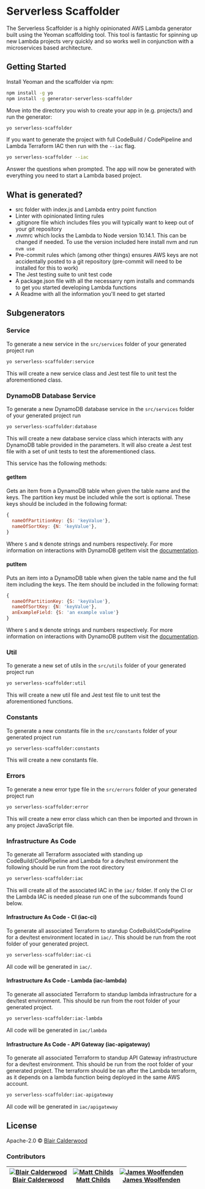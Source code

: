 # Serverless Scaffolder

The Serverless Scaffolder is a highly opinionated AWS Lambda generator built using the Yeoman scaffolding tool. This tool is fantastic for spinning up new Lambda projects very quickly and so works well in conjunction with a microservices based architecture.

## Getting Started

Install Yeoman and the scaffolder via npm:

```bash
npm install -g yo
npm install -g generator-serverless-scaffolder
```

Move into the directory you wish to create your app in (e.g. projects/) and run the generator:

```bash
yo serverless-scaffolder
```

If you want to generate the project with full CodeBuild / CodePipeline and Lambda Terraform IAC then run with the `--iac` flag.

```bash
yo serverless-scaffolder --iac
```

Answer the questions when prompted. The app will now be generated with everything you need to start a Lambda based project.

## What is generated?

- src folder with index.js and Lambda entry point function
- Linter with opinionated linting rules
- .gitignore file which includes files you will typically want to keep out of your git repository
- .nvmrc which locks the Lambda to Node version 10.14.1. This can be changed if needed. To use the version included here install nvm and run `nvm use`
- Pre-commit rules which (among other things) ensures AWS keys are not accidentally posted to a git repository (pre-commit will need to be installed for this to work)
- The Jest testing suite to unit test code
- A package.json file with all the necessarry npm installs and commands to get you started developing Lambda functions
- A Readme with all the information you'll need to get started

## Subgenerators

### Service

To generate a new service in the `src/services` folder of your generated project run

```bash
yo serverless-scaffolder:service
```

This will create a new service class and Jest test file to unit test the aforementioned class.

### DynamoDB Database Service

To generate a new DynamoDB database service in the `src/services` folder of your generated project run

```bash
yo serverless-scaffolder:database
```

This will create a new database service class which interacts with any DynamoDB table provided in the parameters. It will also create a Jest test file with a set of unit tests to test the aforementioned class.

This service has the following methods:

#### getItem

Gets an item from a DynamoDB table when given the table name and the keys. The partition key must be included while the sort is optional. These keys should be included in the following format:

```javaScript
{
  nameOfPartitionKey: {S: 'keyValue'},
  nameOfSortKey: {N: 'keyValue'},
}
```

Where `S` and `N` denote strings and numbers respectively. For more information on interactions with DynamoDB getItem visit the [documentation](https://docs.aws.amazon.com/AWSJavaScriptSDK/latest/AWS/DynamoDB.html#getItem-property).

#### putItem

Puts an item into a DynamoDB table when given the table name and the full item including the keys. The item should be included in the following format:

```javaScript
{
  nameOfPartitionKey: {S: 'keyValue'},
  nameOfSortKey: {N: 'keyValue'},
  anExampleField: {S: 'an example value'}
}
```

Where `S` and `N` denote strings and numbers respectively. For more information on interactions with DynamoDB putItem visit the [documentation](https://docs.aws.amazon.com/AWSJavaScriptSDK/latest/AWS/DynamoDB.html#putItem-property).

### Util

To generate a new set of utils in the `src/utils` folder of your generated project run

```bash
yo serverless-scaffolder:util
```

This will create a new util file and Jest test file to unit test the aforementioned functions.

### Constants

To generate a new constants file in the `src/constants` folder of your generated project run

```bash
yo serverless-scaffolder:constants
```

This will create a new constants file.

### Errors

To generate a new error type file in the `src/errors` folder of your generated project run

```bash
yo serverless-scaffolder:error
```

This will create a new error class which can then be imported and thrown in any project JavaScript file.

### Infrastructure As Code

To generate all Terraform associated with standing up CodeBuild/CodePipeline and Lambda for a dev/test environment the following should be run from the root directory

```bash
yo serverless-scaffolder:iac
```

This will create all of the associated IAC in the `iac/` folder. If only the CI or the Lambda IAC is needed please run one of the subcommands found below.

#### Infrastructure As Code - CI (iac-ci)

To generate all associated Terraform to standup CodeBuild/CodePipeline for a dev/test environment located in `iac/`. This should be run from the root folder of your generated project.

```bash
yo serverless-scaffolder:iac-ci
```

All code will be generated in `iac/`.

#### Infrastructure As Code - Lambda (iac-lambda)

To generate all associated Terraform to standup lambda infrastructure for a dev/test environment. This should be run from the root folder of your generated project.

```bash
yo serverless-scaffolder:iac-lambda
```

All code will be generated in `iac/lambda`

#### Infrastructure As Code - API Gateway (iac-apigateway)

To generate all associated Terraform to standup API Gateway infrastructure for a dev/test environment. This should be run from the root folder of your generated project. The terraform should be ran after the Lambda terraform, as it depends on a lambda function being deployed in the same AWS account.

```bash
yo serverless-scaffolder:iac-apigateway
```

All code will be generated in `iac/apigateway`

## License

Apache-2.0 © [Blair Calderwood](https://github.com/blaircalderwood)

### Contributors

| [![Blair Calderwood][blaircalderwood_avatar]][blaircalderwood_homepage]<br/>[Blair Calderwood][blaircalderwood_homepage] | [![Matt Childs][mattchilds1_avatar]][mattchilds1_homepage]<br/>[Matt Childs][mattchilds1_homepage] | [![James Woolfenden][jameswoolfenden_avatar]][jameswoolfenden_homepage]<br/>[James Woolfenden][jameswoolfenden_homepage] |
| ------------------------------------------------------------------------------------------------------------------------ | -------------------------------------------------------------------------------------------------- | ------------------------------------------------------------------------------------------------------------------------ |


[blaircalderwood_homepage]: https://github.com/blaircalderwood
[blaircalderwood_avatar]: https://github.com/blaircalderwood.png?size=150
[mattchilds1_homepage]: https://github.com/mattchilds1
[mattchilds1_avatar]: https://github.com/mattchilds1.png?size=150
[jameswoolfenden_homepage]: https://github.com/jameswoolfenden
[jameswoolfenden_avatar]: https://github.com/jameswoolfenden.png?size=150
